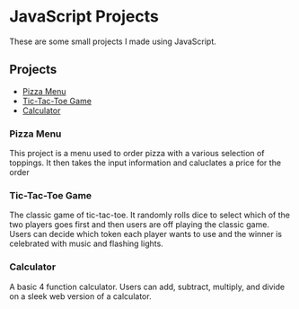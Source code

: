 # JavaScript Projects
These are some small projects I made using JavaScript.

## Projects
* [Pizza Menu](#pizza-menu)
* [Tic-Tac-Toe Game](#tic-tac-toe-game)
* [Calculator](#calculator)

### Pizza Menu
This project is a menu used to order pizza with a various selection of toppings. It then takes the input information and caluclates a price for the order

### Tic-Tac-Toe Game
The classic game of tic-tac-toe. It randomly rolls dice to select which of the two players goes first and then users are off playing the classic game. Users can decide which token each player wants to use and the winner is celebrated with music and flashing lights.

### Calculator
A basic 4 function calculator. Users can add, subtract, multiply, and divide on a sleek web version of a calculator.
